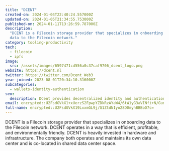 ```yaml
---
title: "DCENT"
created-on: 2024-01-04T22:40:24.557000Z
updated-on: 2024-01-05T21:34:55.753000Z
published-on: 2024-01-11T13:26:59.787000Z
description:
  "DCENT is a Filecoin storage provider that specializes in onboarding
  data to the Filecoin network."
category: tooling-productivity
tech:
  - filecoin
  - ipfs
image:
  src: /assets/images/6597471cd556a0c37caf9706_dcent_logo.png
website: https://dcent.nl
twitter: https://twitter.com/Dcent_Web3
year-joined: 2023-08-01T20:34:10.316000Z
subcategories:
  - wallets-identity-authentication
seo:
  description: DCent provides decentralized identity and authentication solutions.
email: encrypted::U2FsdGVkX1+xUerzS2FpwpYZDkRzAYaW4/6tW1yG3aVINfi+N/GunQ9qFOsKa7ZC
full-name: encrypted::U2FsdGVkX19LxxmGL9j/G1ZtdNIyo28D0myhBBBoD7c=
---
```


DCENT is a Filecoin storage provider that specializes in onboarding data to the Filecoin network. DCENT operates in a way that is efficient, profitable, and environmentally friendly. DCENT is heavily invested in hardware and infrastructure. The company both operates and maintains its own data center and is co-located in shared data center space.
